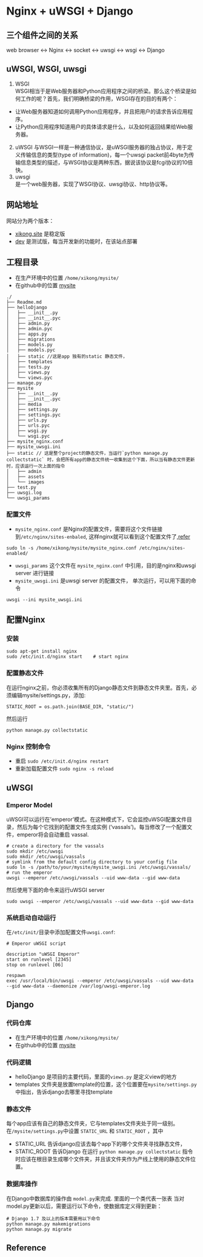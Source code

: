 # Nginx + uWSGI + Django
## 三个组件之间的关系
web browser <-> Nginx <-> socket <-> uwsgi <-> wsgi <-> Django
## uWSGI, WSGI, uwsgi
1. WSGI  
WSGI相当于是Web服务器和Python应用程序之间的桥梁。那么这个桥梁是如何工作的呢？首先，我们明确桥梁的作用，WSGI存在的目的有两个：  
- 让Web服务器知道如何调用Python应用程序，并且把用户的请求告诉应用程序。  
- 让Python应用程序知道用户的具体请求是什么，以及如何返回结果给Web服务器。
2. uWSGI
与WSGI一样是一种通信协议，是uWSGI服务器的独占协议，用于定义传输信息的类型(type of information)，每一个uwsgi packet前4byte为传输信息类型的描述，与WSGI协议是两种东西，据说该协议是fcgi协议的10倍快。
3. uwsgi  
是一个web服务器，实现了WSGI协议、uwsgi协议、http协议等。
## 网站地址
网站分为两个版本：
- [xikong.site](http://xikong.site) 是稳定版  
- [dev](http://xikong.site/dev) 是测试版，每当开发新的功能时，在该站点部署
## 工程目录
- 在生产环境中的位置 `/home/xikong/mysite/`
- 在github中的位置 [mysite](https://github.com/AprilKK/mysite,"helloDjango")
```
./
├── Readme.md
├── helloDjango
│   ├── __init__.py
│   ├── __init__.pyc
│   ├── admin.py
│   ├── admin.pyc
│   ├── apps.py
│   ├── migrations
│   ├── models.py
│   ├── models.pyc
│   ├── static //这是app 独有的static 静态文件，
│   ├── templates
│   ├── tests.py
│   ├── views.py
│   └── views.pyc
├── manage.py
├── mysite
│   ├── __init__.py
│   ├── __init__.pyc
│   ├── media
│   ├── settings.py
│   ├── settings.pyc
│   ├── urls.py
│   ├── urls.pyc
│   ├── wsgi.py
│   └── wsgi.pyc
├── mysite_nginx.conf
├── mysite_uwsgi.ini
├── static // 这是整个project的静态文件，当运行`python manage.py collectstatic` 时，会把所有app的静态文件统一收集到这个下面，所以当有静态文件更新时，应该运行一次上面的指令
│   ├── admin
│   ├── assets
│   └── images
├── test.py
├── uwsgi.log
└── uwsgi_params

```
### 配置文件
- `mysite_nginx.conf` 是Nginx的配置文件，需要将这个文件链接到`/etc/nginx/sites-enbaled`, 这样nginx就可以看到这个配置文件了,[refer][1]
```
sudo ln -s /home/xikong/mysite/mysite_nginx.conf /etc/nginx/sites-enabled/
```
- `uwsgi_params` 这个文件在 `mysite_nginx.conf` 中引用，目的是nginx和uwsgi server 进行链接
- `mysite_uwsgi.ini` 是uwsgi server 的配置文件， 单次运行，可以用下面的命令
```
uwsgi --ini mysite_uwsgi.ini
```
## 配置Nginx
### 安装
``` 
sudo apt-get install nginx
sudo /etc/init.d/nginx start    # start nginx
```
### 配置静态文件
在运行nginx之前，你必须收集所有的Django静态文件到静态文件夹里。首先，必须编辑mysite/settings.py，添加:
```
STATIC_ROOT = os.path.join(BASE_DIR, "static/")
```
然后运行
```
python manage.py collectstatic
```
### Nginx 控制命令
- 重启 `sudo /etc/init.d/nginx restart`
- 重新加载配置文件 `sudo nginx -s reload`

## uWSGI 
### Emperor Model
uWSGI可以运行在’emperor’模式。在这种模式下，它会监控uWSGI配置文件目录，然后为每个它找到的配置文件生成实例 (‘vassals’)。每当修改了一个配置文件，emperor将会自动重启 vassal.

```
# create a directory for the vassals
sudo mkdir /etc/uwsgi
sudo mkdir /etc/uwsgi/vassals
# symlink from the default config directory to your config file
sudo ln -s /path/to/your/mysite/mysite_uwsgi.ini /etc/uwsgi/vassals/
# run the emperor
uwsgi --emperor /etc/uwsgi/vassals --uid www-data --gid www-data
```
然后使用下面的命令来运行uWSGI server
```
sudo uwsgi --emperor /etc/uwsgi/vassals --uid www-data --gid www-data
```
### 系统启动自动运行
在`/etc/init/`目录中添加配置文件`uwsgi.conf`:
```
# Emperor uWSGI script

description "uWSGI Emperor"
start on runlevel [2345]
stop on runlevel [06]

respawn
exec /usr/local/bin/uwsgi --emperor /etc/uwsgi/vassals --uid www-data --gid www-data --daemonize /var/log/uwsgi-emperor.log
```
## Django
### 代码仓库
- 在生产环境中的位置 `/home/xikong/mysite/`
- 在github中的位置 [mysite](https://github.com/AprilKK/mysite,"helloDjango")
### 代码逻辑
- helloDjango 是项目的主要代码，里面的`views.py` 是定义view的地方
- templates 文件夹是放置template的位置，这个位置要在`mysite/settings.py`中指出，告诉django去哪里寻找template
### 静态文件
每个app应该有自己的静态文件夹，它与templates文件夹处于同一级别。
在`/mysite/settings.py`中设置 `STATIC_URL` 和 `STATIC_ROOT` ，其中
- STATIC_URL 告诉django应该去每个app下的哪个文件夹寻找静态文件，
- STATIC_ROOT 告诉Django 在运行 `python manage.py collectstatic` 指令时应该在根目录生成哪个文件夹，并且该文件夹作为产线上使用的静态文件位置。
### 数据库操作

在Django中数据库的操作由 `model.py`来完成. 里面的一个类代表一张表
当对model.py更新以后，需要运行以下命令，使数据库定义得到更新：
```
# Django 1.7 及以上的版本需要用以下命令
python manage.py makemigrations
python manage.py migrate
```

## Reference
[1]: https://uwsgi-docs-zh.readthedocs.io/zh_CN/latest/tutorials/Django_and_nginx.html